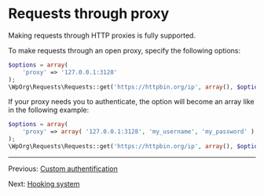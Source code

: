 Requests through proxy
======================

Making requests through HTTP proxies is fully supported.

To make requests through an open proxy, specify the following options:

```php
$options = array(
    'proxy' => '127.0.0.1:3128'
);
\WpOrg\Requests\Requests::get('https://httpbin.org/ip', array(), $options);
```

If your proxy needs you to authenticate, the option will become an array like
in the following example:

```php
$options = array(
    'proxy' => array( '127.0.0.1:3128', 'my_username', 'my_password' )
);
\WpOrg\Requests\Requests::get('https://httpbin.org/ip', array(), $options);
```

***

Previous: [Custom authentification](authentication-custom.md)

Next: [Hooking system](hooks.md)
